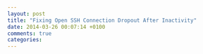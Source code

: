 ```yaml
---
layout: post
title: "Fixing Open SSH Connection Dropout After Inactivity"
date: 2014-03-26 00:07:14 +0100
comments: true
categories: 
---
```

